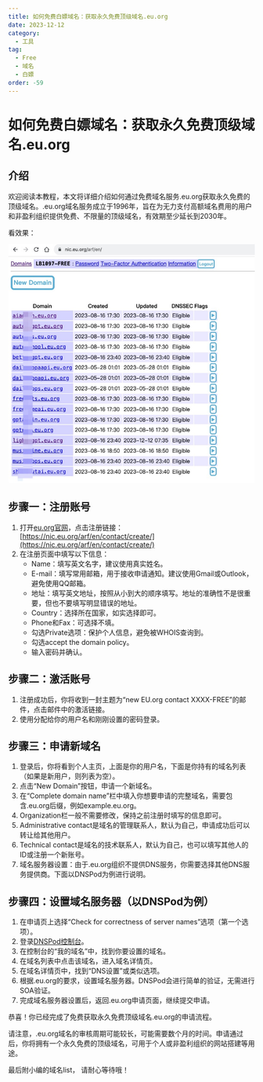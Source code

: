 ```yaml
---
title: 如何免费白嫖域名：获取永久免费顶级域名.eu.org
date: 2023-12-12
category:
  - 工具
tag:
  - Free
  - 域名
  - 白嫖
order: -59
---
```

# 如何免费白嫖域名：获取永久免费顶级域名.eu.org

## 介绍

欢迎阅读本教程，本文将详细介绍如何通过免费域名服务.eu.org获取永久免费的顶级域名。.eu.org域名服务成立于1996年，旨在为无力支付高额域名费用的用户和非盈利组织提供免费、不限量的顶级域名，有效期至少延长到2030年。

看效果：

![](/img/eu.org-freedomain.jpg)

## 步骤一：注册账号

1. 打开[eu.org官网](https://nic.eu.org/)，点击注册链接：[https://nic.eu.org/arf/en/contact/create/](https://nic.eu.org/arf/en/contact/create/)
2. 在注册页面中填写以下信息：
    - Name：填写英文名字，建议使用真实姓名。
    - E-mail：填写常用邮箱，用于接收申请通知。建议使用Gmail或Outlook，避免使用QQ邮箱。
    - 地址：填写英文地址，按照从小到大的顺序填写。地址的准确性不是很重要，但也不要填写明显错误的地址。
    - Country：选择所在国家，如实选择即可。
    - Phone和Fax：可选择不填。
    - 勾选Private选项：保护个人信息，避免被WHOIS查询到。
    - 勾选accept the domain policy。
    - 输入密码并确认。

## 步骤二：激活账号

1. 注册成功后，你将收到一封主题为“new EU.org contact XXXX-FREE”的邮件，点击邮件中的激活链接。
2. 使用分配给你的用户名和刚刚设置的密码登录。

## 步骤三：申请新域名

1. 登录后，你将看到个人主页，上面是你的用户名，下面是你持有的域名列表（如果是新用户，则列表为空）。
2. 点击“New Domain”按钮，申请一个新域名。
3. 在“Complete domain name”栏中填入你想要申请的完整域名，需要包含.eu.org后缀，例如example.eu.org。
4. Organization栏一般不需要修改，保持之前注册时填写的信息即可。
5. Administrative contact是域名的管理联系人，默认为自己，申请成功后可以转让给其他用户。
6. Technical contact是域名的技术联系人，默认为自己，也可以填写其他人的ID或注册一个新账号。
7. 域名服务器设置：由于.eu.org组织不提供DNS服务，你需要选择其他DNS服务提供商。下面以DNSPod为例进行说明。

## 步骤四：设置域名服务器（以DNSPod为例）

1. 在申请页上选择“Check for correctness of server names”选项（第一个选项）。
2. 登录[DNSPod控制台](https://console.dnspod.cn/dns/list)。
3. 在控制台的“我的域名”中，找到你要设置的域名。
4. 在域名列表中点击该域名，进入域名详情页。
5. 在域名详情页中，找到“DNS设置”或类似选项。
6. 根据.eu.org的要求，设置域名服务器。DNSPod会进行简单的验证，无需进行SOA验证。
7. 完成域名服务器设置后，返回.eu.org申请页面，继续提交申请。

恭喜！你已经完成了免费获取永久免费顶级域名.eu.org的申请流程。

请注意，.eu.org域名的审核周期可能较长，可能需要数个月的时间。申请通过后，你将拥有一个永久免费的顶级域名，可用于个人或非盈利组织的网站搭建等用途。

最后附小编的域名list， 请耐心等待哦！

